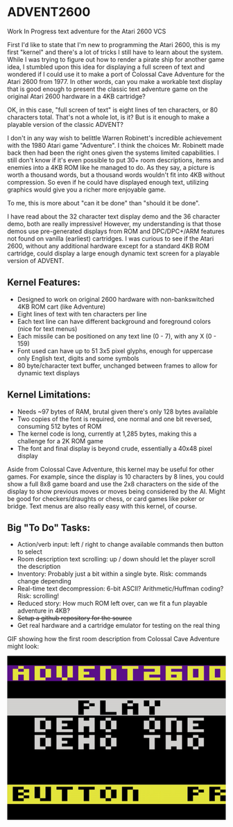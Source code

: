 # ADVENT2600
Work In Progress text adventure for the Atari 2600 VCS


First I'd like to state that I'm new to programming the Atari 2600, this is my first
"kernel" and there's a lot of tricks I still have to learn about the system.  While
I was trying to figure out how to render a pirate ship for another game idea, I stumbled
upon this idea for displaying a full screen of text and wondered if I could use it to make
a port of Colossal Cave Adventure for the Atari 2600 from 1977.  In other words, can
you make a workable text display that is good enough to present the classic text
adventure game on the original Atari 2600 hardware in a 4KB cartridge?

OK, in this case, "full screen of text" is eight lines of ten characters, or 80 characters
total.  That's not a whole lot, is it?  But is it enough to make a playable version of the
classic ADVENT?

I don't in any way wish to belittle Warren Robinett's incredible achievement with the
1980 Atari game "Adventure".  I think the choices Mr. Robinett made back then had been the
right ones given the systems limited capabilities.  I still don't know if it's even possible
to put 30+ room descriptions, items and enemies into a 4KB ROM like he managed to do.  As they
say, a picture is worth a thousand words, but a thousand words wouldn't fit into 4KB without
compression.  So even if he could have displayed enough text, utilizing graphics would give you
a richer more enjoyable game.

To me, this is more about "can it be done" than "should it be done".

I have read about the 32 character text display demo and the 36 character demo, both are
really impressive!  However, my understanding is that those demos use pre-generated displays
from ROM and DPC/DPC+/ARM features not found on vanilla (earliest) cartridges.  I was curious
to see if the Atari 2600, without any additional hardware except for a standard 4KB ROM
cartridge, could display a large enough dynamic text screen for a playable version of ADVENT.

## Kernel Features:

- Designed to work on original 2600 hardware with non-bankswitched 4KB ROM cart (like Adventure)
- Eight lines of text with ten characters per line
- Each text line can have different background and foreground colors (nice for text menus)
- Each missile can be positioned on any text line (0 - 7), with any X (0 - 159)
- Font used can have up to 51 3x5 pixel glyphs, enough for uppercase only English text, digits and some symbols
- 80 byte/character text buffer, unchanged between frames to allow for dynamic text displays

## Kernel Limitations:

- Needs ~97 bytes of RAM, brutal given there's only 128 bytes available
- Two copies of the font is required, one normal and one bit reversed, consuming 512 bytes of ROM
- The kernel code is long, currently at 1,285 bytes, making this a challenge for a 2K ROM game
- The font and final display is beyond crude, essentially a 40x48 pixel display

Aside from Colossal Cave Adventure, this kernel may be useful for other games.  For example,
since the display is 10 characters by 8 lines, you could show a full 8x8 game board and use
the 2x8 characters on the side of the display to show previous moves or moves being considered
by the AI.  Might be good for checkers/draughts or chess, or card games like poker or bridge.
Text menus are also really easy with this kernel, of course.

## Big "To Do" Tasks:

- Action/verb input: left / right to change available commands then button to select
- Room description text scrolling: up / down should let the player scroll the description
- Inventory: Probably just a bit within a single byte. Risk: commands change depending
- Real-time text decompression: 6-bit ASCII? Arithmetic/Huffman coding? Risk: scrolling!
- Reduced story: How much ROM left over, can we fit a fun playable adventure in 4KB?
- ~~Setup a github repository for the source~~
- Get real hardware and a cartridge emulator for testing on the real thing

GIF showing how the first room description from Colossal Cave Adventure might look: 

![ADVENT2600 Demo](docs/ADVENT2600_Demo.gif)
